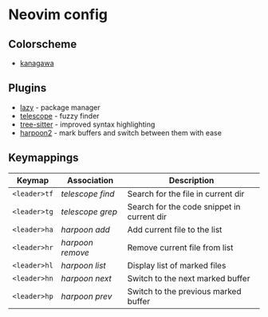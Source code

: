 # Neovim config

## Colorscheme
- [kanagawa](https://github.com/rebelot/kanagawa.nvim?tab=readme-ov-file)

## Plugins
- [lazy](https://github.com/folke/lazy.nvim) - package manager
- [telescope](https://github.com/nvim-telescope/telescope.nvim) - fuzzy finder
- [tree-sitter](https://github.com/nvim-treesitter/nvim-treesitter) - improved syntax highlighting
- [harpoon2](https://github.com/ThePrimeagen/harpoon/tree/harpoon2) - mark buffers and switch between them with ease

## Keymappings
| Keymap       |  Association     | Description                                 |
|--------------|------------------|---------------------------------------------|
| `<leader>tf` | _telescope find_ | Search for the file in current dir          |
| `<leader>tg` | _telescope grep_ | Search for the code snippet in current dir  |
| `<leader>ha` | _harpoon add_    | Add current file to the list                |
| `<leader>hr` | _harpoon remove_ | Remove current file from list               |
| `<leader>hl` | _harpoon list_   | Display list of marked files                |
| `<leader>hn` | _harpoon next_   | Switch to the next marked buffer            |
| `<leader>hp` | _harpoon prev_   | Switch to the previous marked buffer        |
